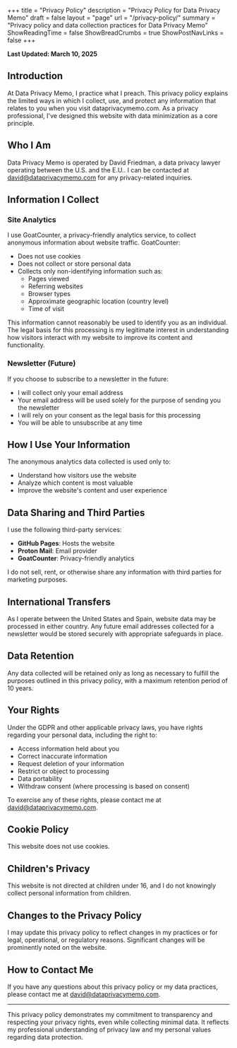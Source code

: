 +++
title = "Privacy Policy"
description = "Privacy Policy for Data Privacy Memo"
draft = false
layout = "page"
url = "/privacy-policy/"
summary = "Privacy policy and data collection practices for Data Privacy Memo"
ShowReadingTime = false
ShowBreadCrumbs = true
ShowPostNavLinks = false
+++

**Last Updated: March 10, 2025**

## Introduction

At Data Privacy Memo, I practice what I preach. This privacy policy explains the limited ways in which I collect, use, and protect any information that relates to you when you visit dataprivacymemo.com. As a privacy professional, I've designed this website with data minimization as a core principle.

## Who I Am

Data Privacy Memo is operated by David Friedman, a data privacy lawyer operating between the U.S. and the E.U.. I can be contacted at david@dataprivacymemo.com for any privacy-related inquiries.

## Information I Collect

### Site Analytics

I use GoatCounter, a privacy-friendly analytics service, to collect anonymous information about website traffic. GoatCounter:

- Does not use cookies
- Does not collect or store personal data
- Collects only non-identifying information such as:
  - Pages viewed
  - Referring websites
  - Browser types
  - Approximate geographic location (country level)
  - Time of visit

This information cannot reasonably be used to identify you as an individual. The legal basis for this processing is my legitimate interest in understanding how visitors interact with my website to improve its content and functionality.

### Newsletter (Future)

If you choose to subscribe to a newsletter in the future:

- I will collect only your email address
- Your email address will be used solely for the purpose of sending you the newsletter
- I will rely on your consent as the legal basis for this processing
- You will be able to unsubscribe at any time

## How I Use Your Information

The anonymous analytics data collected is used only to:

- Understand how visitors use the website
- Analyze which content is most valuable
- Improve the website's content and user experience

## Data Sharing and Third Parties

I use the following third-party services:

- **GitHub Pages**: Hosts the website
- **Proton Mail**: Email provider
- **GoatCounter**: Privacy-friendly analytics

I do not sell, rent, or otherwise share any information with third parties for marketing purposes.

## International Transfers

As I operate between the United States and Spain, website data may be processed in either country. Any future email addresses collected for a newsletter would be stored securely with appropriate safeguards in place.

## Data Retention

Any data collected will be retained only as long as necessary to fulfill the purposes outlined in this privacy policy, with a maximum retention period of 10 years.

## Your Rights

Under the GDPR and other applicable privacy laws, you have rights regarding your personal data, including the right to:

- Access information held about you
- Correct inaccurate information
- Request deletion of your information
- Restrict or object to processing
- Data portability
- Withdraw consent (where processing is based on consent)

To exercise any of these rights, please contact me at david@dataprivacymemo.com.

## Cookie Policy

This website does not use cookies.

## Children's Privacy

This website is not directed at children under 16, and I do not knowingly collect personal information from children.

## Changes to the Privacy Policy

I may update this privacy policy to reflect changes in my practices or for legal, operational, or regulatory reasons. Significant changes will be prominently noted on the website.

## How to Contact Me

If you have any questions about this privacy policy or my data practices, please contact me at david@dataprivacymemo.com.

---

This privacy policy demonstrates my commitment to transparency and respecting your privacy rights, even while collecting minimal data. It reflects my professional understanding of privacy law and my personal values regarding data protection.
